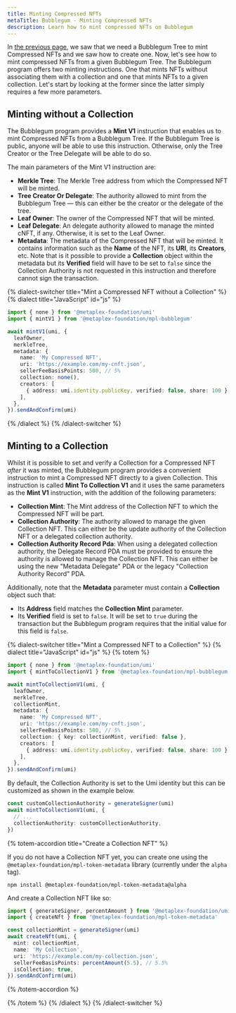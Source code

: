 ```yaml
---
title: Minting Compressed NFTs
metaTitle: Bubblegum - Minting Compressed NFTs
description: Learn how to mint compressed NFTs on Bubblegum
---
```


In [the previous page](/bubblegum/create-trees), we saw that we need a Bubblegum Tree to mint Compressed NFTs and we saw how to create one. Now, let's see how to mint compressed NFTs from a given Bubblegum Tree. The Bubblegum program offers two minting instructions. One that mints NFTs without associating them with a collection and one that mints NFTs to a given collection. Let's start by looking at the former since the latter simply requires a few more parameters.

## Minting without a Collection

The Bubblegum program provides a **Mint V1** instruction that enables us to mint Compressed NFTs from a Bubblegum Tree. If the Bubblegum Tree is public, anyone will be able to use this instruction. Otherwise, only the Tree Creator or the Tree Delegate will be able to do so.

The main parameters of the Mint V1 instruction are:

- **Merkle Tree**: The Merkle Tree address from which the Compressed NFT will be minted.
- **Tree Creator Or Delegate**: The authority allowed to mint from the Bubblegum Tree — this can either be the creator or the delegate of the tree.
- **Leaf Owner**: The owner of the Compressed NFT that will be minted.
- **Leaf Delegate**: An delegate authority allowed to manage the minted cNFT, if any. Otherwise, it is set to the Leaf Owner.
- **Metadata**: The metadata of the Compressed NFT that will be minted. It contains information such as the **Name** of the NFT, its **URI**, its **Creators**, etc. Note that is it possible to provide a **Collection** object within the metadata but its **Verified** field will have to be set to `false` since the Collection Authority is not requested in this instruction and therefore cannot sign the transaction.

{% dialect-switcher title="Mint a Compressed NFT without a Collection" %}
{% dialect title="JavaScript" id="js" %}

```ts
import { none } from '@metaplex-foundation/umi'
import { mintV1 } from '@metaplex-foundation/mpl-bubblegum'

await mintV1(umi, {
  leafOwner,
  merkleTree,
  metadata: {
    name: 'My Compressed NFT',
    uri: 'https://example.com/my-cnft.json',
    sellerFeeBasisPoints: 500, // 5%
    collection: none(),
    creators: [
      { address: umi.identity.publicKey, verified: false, share: 100 },
    ],
  },
}).sendAndConfirm(umi)
```

{% /dialect %}
{% /dialect-switcher %}

## Minting to a Collection

Whilst it is possible to set and verify a Collection for a Compressed NFT _after_ it was minted, the Bubblegum program provides a convenient instruction to mint a Compressed NFT directly to a given Collection. This instruction is called **Mint To Collection V1** and it uses the same parameters as the **Mint V1** instruction, with the addition of the following parameters:

- **Collection Mint**: The Mint address of the Collection NFT to which the Compressed NFT will be part.
- **Collection Authority**: The authority allowed to manage the given Collection NFT. This can either be the update authority of the Collection NFT or a delegated collection authority.
- **Collection Authority Record Pda**: When using a delegated collection authority, the Delegate Record PDA must be provided to ensure the authority is allowed to manage the Collection NFT. This can either be using the new "Metadata Delegate" PDA or the legacy "Collection Authority Record" PDA.

Additionally, note that the **Metadata** parameter must contain a **Collection** object such that:

- Its **Address** field matches the **Collection Mint** parameter.
- Its **Verified** field is set to `false`. It will be set to `true` during the transaction but the Bubblegum program requires that the initial value for this field is `false`.

{% dialect-switcher title="Mint a Compressed NFT to a Collection" %}
{% dialect title="JavaScript" id="js" %}
{% totem %}

```ts
import { none } from '@metaplex-foundation/umi'
import { mintToCollectionV1 } from '@metaplex-foundation/mpl-bubblegum'

await mintToCollectionV1(umi, {
  leafOwner,
  merkleTree,
  collectionMint,
  metadata: {
    name: 'My Compressed NFT',
    uri: 'https://example.com/my-cnft.json',
    sellerFeeBasisPoints: 500, // 5%
    collection: { key: collectionMint, verified: false },
    creators: [
      { address: umi.identity.publicKey, verified: false, share: 100 },
    ],
  },
}).sendAndConfirm(umi)
```

By default, the Collection Authority is set to the Umi identity but this can be customized as shown in the example below.

```ts
const customCollectionAuthority = generateSigner(umi)
await mintToCollectionV1(umi, {
  // ...
  collectionAuthority: customCollectionAuthority,
})
```

{% totem-accordion title="Create a Collection NFT" %}

If you do not have a Collection NFT yet, you can create one using the `@metaplex-foundation/mpl-token-metadata` library (currently under the `alpha` tag).

```shell
npm install @metaplex-foundation/mpl-token-metadata@alpha
```

And create a Collection NFT like so:

```ts
import { generateSigner, percentAmount } from '@metaplex-foundation/umi'
import { createNft } from '@metaplex-foundation/mpl-token-metadata'

const collectionMint = generateSigner(umi)
await createNft(umi, {
  mint: collectionMint,
  name: 'My Collection',
  uri: 'https://example.com/my-collection.json',
  sellerFeeBasisPoints: percentAmount(5.5), // 5.5%
  isCollection: true,
}).sendAndConfirm(umi)
```

{% /totem-accordion %}

{% /totem %}
{% /dialect %}
{% /dialect-switcher %}

